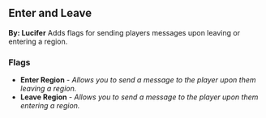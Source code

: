 ## Enter and Leave
**By: Lucifer**
Adds flags for sending players messages upon leaving or entering a region.
<br>

### Flags
* **Enter Region** - *Allows you to send a message to the player upon them leaving a region.*
* **Leave Region** - *Allows you to send a message to the player upon them entering a region.*